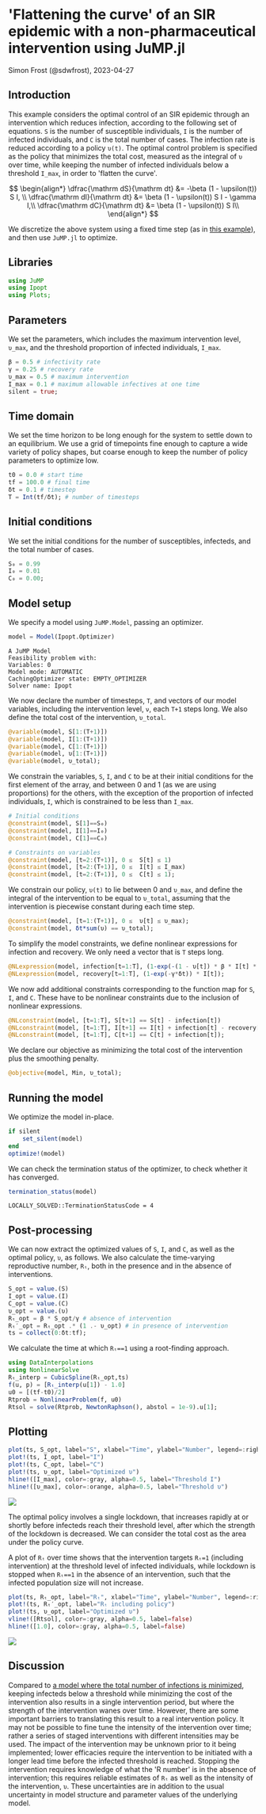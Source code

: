 # 'Flattening the curve' of an SIR epidemic with a non-pharmaceutical intervention using JuMP.jl
Simon Frost (@sdwfrost), 2023-04-27

## Introduction

This example considers the optimal control of an SIR epidemic through an intervention which reduces infection, according to the following set of equations. `S` is the number of susceptible individuals, `I` is the number of infected individuals, and `C` is the total number of cases. The infection rate is reduced according to a policy `υ(t)`. The optimal control problem is specified as the policy that minimizes the total cost, measured as the integral of `υ` over time, while keeping the number of infected individuals below a threshold `I_max`, in order to 'flatten the curve'.

$$
\begin{align*}
\dfrac{\mathrm dS}{\mathrm dt} &= -\beta (1 - \upsilon(t)) S I, \\
\dfrac{\mathrm dI}{\mathrm dt} &= \beta (1 - \upsilon(t)) S I - \gamma I,\\ 
\dfrac{\mathrm dC}{\mathrm dt} &= \beta (1 - \upsilon(t)) S I\\
\end{align*}
$$

We discretize the above system using a fixed time step (as in [this example](https://github.com/epirecipes/sir-julia/blob/master/markdown/function_map/function_map.md)), and then use `JuMP.jl` to optimize.

## Libraries

```julia
using JuMP
using Ipopt
using Plots;
```




## Parameters

We set the parameters, which includes the maximum intervention level, `υ_max`, and the threshold proportion of infected individuals, `I_max`.

```julia
β = 0.5 # infectivity rate
γ = 0.25 # recovery rate
υ_max = 0.5 # maximum intervention
I_max = 0.1 # maximum allowable infectives at one time
silent = true;
```




## Time domain

We set the time horizon to be long enough for the system to settle down to an equilibrium. We use a grid of timepoints fine enough to capture a wide variety of policy shapes, but coarse enough to keep the number of policy parameters to optimize low.

```julia
t0 = 0.0 # start time
tf = 100.0 # final time
δt = 0.1 # timestep
T = Int(tf/δt); # number of timesteps
```




## Initial conditions

We set the initial conditions for the number of susceptibles, infecteds, and the total number of cases.

```julia
S₀ = 0.99
I₀ = 0.01
C₀ = 0.00;
```




## Model setup

We specify a model using `JuMP.Model`, passing an optimizer.

```julia
model = Model(Ipopt.Optimizer)
```

```
A JuMP Model
Feasibility problem with:
Variables: 0
Model mode: AUTOMATIC
CachingOptimizer state: EMPTY_OPTIMIZER
Solver name: Ipopt
```





We now declare the number of timesteps, `T`, and vectors of our model variables, including the intervention level, `ν`,  each `T+1` steps long. We also define the total cost of the intervention, `υ_total`.

```julia
@variable(model, S[1:(T+1)])
@variable(model, I[1:(T+1)])
@variable(model, C[1:(T+1)])
@variable(model, υ[1:(T+1)])
@variable(model, υ_total);
```




We constrain the variables, `S`, `I`, and `C` to be at their initial conditions for the first element of the array, and between 0 and 1 (as we are using proportions) for the others, with the exception of the proportion of infected individuals, `I`, which is constrained to be less than `I_max`.

```julia
# Initial conditions
@constraint(model, S[1]==S₀)
@constraint(model, I[1]==I₀)
@constraint(model, C[1]==C₀)

# Constraints on variables
@constraint(model, [t=2:(T+1)], 0 ≤  S[t] ≤ 1)
@constraint(model, [t=2:(T+1)], 0 ≤  I[t] ≤ I_max)
@constraint(model, [t=2:(T+1)], 0 ≤  C[t] ≤ 1);
```




We constrain our policy, `υ(t)` to lie between 0 and `υ_max`, and define the integral of the intervention to be equal to `υ_total`, assuming that the intervention is piecewise constant during each time step.

```julia
@constraint(model, [t=1:(T+1)], 0 ≤  υ[t] ≤ υ_max);
@constraint(model, δt*sum(υ) == υ_total);
```




To simplify the model constraints, we define nonlinear expressions for infection and recovery. We only need a vector that is `T` steps long.

```julia
@NLexpression(model, infection[t=1:T], (1-exp(-(1 - υ[t]) * β * I[t] * δt)) * S[t])
@NLexpression(model, recovery[t=1:T], (1-exp(-γ*δt)) * I[t]);
```




We now add additional constraints corresponding to the function map for `S`, `I`, and `C`. These have to be nonlinear constraints due to the inclusion of nonlinear expressions.

```julia
@NLconstraint(model, [t=1:T], S[t+1] == S[t] - infection[t])
@NLconstraint(model, [t=1:T], I[t+1] == I[t] + infection[t] - recovery[t])
@NLconstraint(model, [t=1:T], C[t+1] == C[t] + infection[t]);
```




We declare our objective as minimizing the total cost of the intervention plus the smoothing penalty.

```julia
@objective(model, Min, υ_total);
```




## Running the model

We optimize the model in-place.

```julia
if silent
    set_silent(model)
end
optimize!(model)
```




We can check the termination status of the optimizer, to check whether it has converged.

```julia
termination_status(model)
```

```
LOCALLY_SOLVED::TerminationStatusCode = 4
```





## Post-processing

We can now extract the optimized values of `S`, `I`, and `C`, as well as the optimal policy, `υ`, as follows. We also calculate the time-varying reproductive number, `Rₜ`, both in the presence and in the absence of interventions.

```julia
S_opt = value.(S)
I_opt = value.(I)
C_opt = value.(C)
υ_opt = value.(υ)
Rₜ_opt = β * S_opt/γ # absence of intervention
Rₜ′_opt = Rₜ_opt .* (1 .- υ_opt) # in presence of intervention
ts = collect(0:δt:tf);
```




We calculate the time at which `Rₜ==1` using a root-finding approach.

```julia
using DataInterpolations
using NonlinearSolve
Rₜ_interp = CubicSpline(Rₜ_opt,ts)
f(u, p) = [Rₜ_interp(u[1]) - 1.0]
u0 = [(tf-t0)/2]
Rtprob = NonlinearProblem(f, u0)
Rtsol = solve(Rtprob, NewtonRaphson(), abstol = 1e-9).u[1];
```




## Plotting

```julia
plot(ts, S_opt, label="S", xlabel="Time", ylabel="Number", legend=:right, xlim=(0,60))
plot!(ts, I_opt, label="I")
plot!(ts, C_opt, label="C")
plot!(ts, υ_opt, label="Optimized υ")
hline!([I_max], color=:gray, alpha=0.5, label="Threshold I")
hline!([υ_max], color=:orange, alpha=0.5, label="Threshold υ")
```

![](figures/function_map_ftc_jump_16_1.png)



The optimal policy involves a single lockdown, that increases rapidly at or shortly before infecteds reach their threshold level, after which the strength of the lockdown is decreased. We can consider the total cost as the area under the policy curve.

A plot of `Rₜ` over time shows that the intervention targets `Rₜ=1` (including intervention) at the threshold level of infected individuals, while lockdown is stopped when `Rₜ==1` in the absence of an intervention, such that the infected population size will not increase.

```julia
plot(ts, Rₜ_opt, label="Rₜ", xlabel="Time", ylabel="Number", legend=:right, xlim=(0,60))
plot!(ts, Rₜ′_opt, label="Rₜ including policy")
plot!(ts, υ_opt, label="Optimized υ")
vline!([Rtsol], color=:gray, alpha=0.5, label=false)
hline!([1.0], color=:gray, alpha=0.5, label=false)
```

![](figures/function_map_ftc_jump_17_1.png)



## Discussion

Compared to [a model where the total number of infections is minimized](https://github.com/epirecipes/sir-julia/blob/master/markdown/function_map_lockdown_jump/function_map_lockdown_jump.md), keeping infecteds below a threshold while minimizing the cost of the intervention also results in a single intervention period, but where the strength of the intervention wanes over time. However, there are some important barriers to translating this result to a real intervention policy. It may not be possible to fine tune the intensity of the intervention over time; rather a series of staged interventions with different intensities may be used. The impact of the intervention may be unknown prior to it being implemented; lower efficacies require the intervention to be initiated with a longer lead time before the infected threshold is reached. Stopping the intervention requires knowledge of what the 'R number' is in the absence of intervention; this requires reliable estimates of `Rₜ` as well as the intensity of the intervention, `υ`. These uncertainties are in addition to the usual uncertainty in model structure and parameter values of the underlying model.